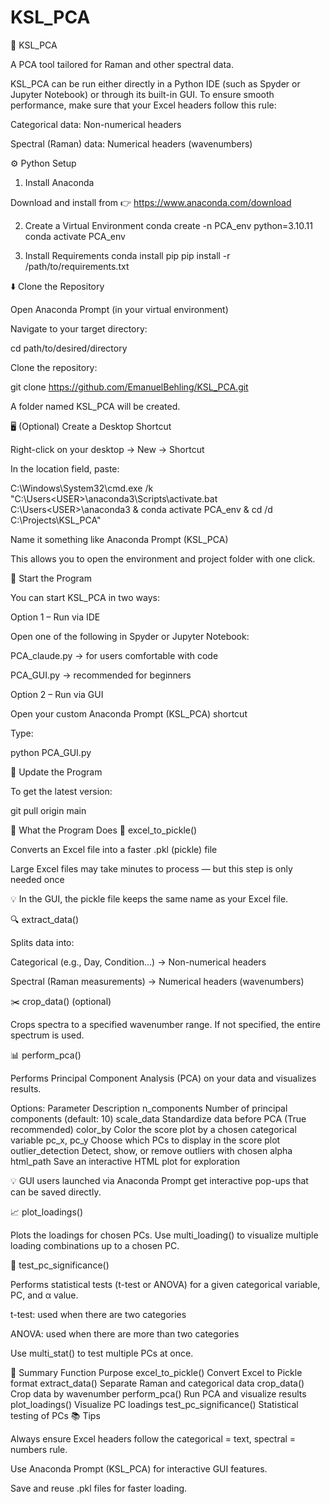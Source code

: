 # KSL_PCA
🧠 KSL_PCA

A PCA tool tailored for Raman and other spectral data.

KSL_PCA can be run either directly in a Python IDE (such as Spyder or Jupyter Notebook) or through its built-in GUI.
To ensure smooth performance, make sure that your Excel headers follow this rule:

Categorical data: Non-numerical headers

Spectral (Raman) data: Numerical headers (wavenumbers)

⚙️ Python Setup
1. Install Anaconda

Download and install from 👉 https://www.anaconda.com/download

2. Create a Virtual Environment
conda create -n PCA_env python=3.10.11
conda activate PCA_env

3. Install Requirements
conda install pip
pip install -r /path/to/requirements.txt

⬇️ Clone the Repository

Open Anaconda Prompt (in your virtual environment)

Navigate to your target directory:

cd path/to/desired/directory


Clone the repository:

git clone https://github.com/EmanuelBehling/KSL_PCA.git


A folder named KSL_PCA will be created.

🖥️ (Optional) Create a Desktop Shortcut

Right-click on your desktop → New → Shortcut

In the location field, paste:

C:\Windows\System32\cmd.exe /k "C:\Users\<USER>\anaconda3\Scripts\activate.bat C:\Users\<USER>\anaconda3 & conda activate PCA_env & cd /d C:\Projects\KSL_PCA"


Name it something like Anaconda Prompt (KSL_PCA)

This allows you to open the environment and project folder with one click.

🚀 Start the Program

You can start KSL_PCA in two ways:

Option 1 – Run via IDE

Open one of the following in Spyder or Jupyter Notebook:

PCA_claude.py → for users comfortable with code

PCA_GUI.py → recommended for beginners

Option 2 – Run via GUI

Open your custom Anaconda Prompt (KSL_PCA) shortcut

Type:

python PCA_GUI.py

🔁 Update the Program

To get the latest version:

git pull origin main

🧩 What the Program Does
🧾 excel_to_pickle()

Converts an Excel file into a faster .pkl (pickle) file

Large Excel files may take minutes to process — but this step is only needed once

💡 In the GUI, the pickle file keeps the same name as your Excel file.

🔍 extract_data()

Splits data into:

Categorical (e.g., Day, Condition…) → Non-numerical headers

Spectral (Raman measurements) → Numerical headers (wavenumbers)

✂️ crop_data() (optional)

Crops spectra to a specified wavenumber range.
If not specified, the entire spectrum is used.

📊 perform_pca()

Performs Principal Component Analysis (PCA) on your data and visualizes results.

Options:
Parameter	Description
n_components	Number of principal components (default: 10)
scale_data	Standardize data before PCA (True recommended)
color_by	Color the score plot by a chosen categorical variable
pc_x, pc_y	Choose which PCs to display in the score plot
outlier_detection	Detect, show, or remove outliers with chosen alpha
html_path	Save an interactive HTML plot for exploration

💡 GUI users launched via Anaconda Prompt get interactive pop-ups that can be saved directly.

📈 plot_loadings()

Plots the loadings for chosen PCs.
Use multi_loading() to visualize multiple loading combinations up to a chosen PC.

🧮 test_pc_significance()

Performs statistical tests (t-test or ANOVA) for a given categorical variable, PC, and α value.

t-test: used when there are two categories

ANOVA: used when there are more than two categories

Use multi_stat() to test multiple PCs at once.

🧠 Summary
Function	Purpose
excel_to_pickle()	Convert Excel to Pickle format
extract_data()	Separate Raman and categorical data
crop_data()	Crop data by wavenumber
perform_pca()	Run PCA and visualize results
plot_loadings()	Visualize PC loadings
test_pc_significance()	Statistical testing of PCs
📚 Tips

Always ensure Excel headers follow the categorical = text, spectral = numbers rule.

Use Anaconda Prompt (KSL_PCA) for interactive GUI features.

Save and reuse .pkl files for faster loading.




